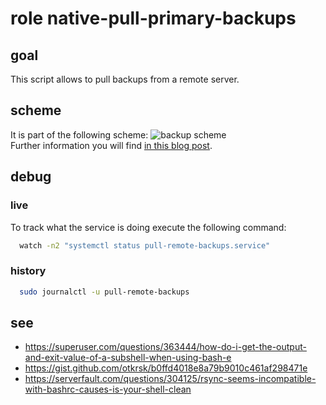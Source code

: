 # role native-pull-primary-backups

## goal
This script allows to pull backups from a remote server.

## scheme
It is part of the following scheme:
![backup scheme](https://www.veen.world/wp-content/uploads/2020/12/server-backup-768x567.jpg) <br />
Further information you will find [in this blog post](https://www.veen.world/2020/12/26/how-i-backup-dedicated-root-servers/).

## debug

### live
To track what the service is doing execute the following command:

```bash
  watch -n2 "systemctl status pull-remote-backups.service"
```

### history
```bash
  sudo journalctl -u pull-remote-backups
```

## see
- https://superuser.com/questions/363444/how-do-i-get-the-output-and-exit-value-of-a-subshell-when-using-bash-e
- https://gist.github.com/otkrsk/b0ffd4018e8a79b9010c461af298471e
- https://serverfault.com/questions/304125/rsync-seems-incompatible-with-bashrc-causes-is-your-shell-clean